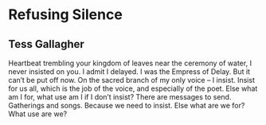 # Refusing Silence
## Tess Gallagher
Heartbeat trembling
your kingdom
of leaves
near the ceremony
of water, I never
insisted on you. I admit
I delayed. I was the Empress
of Delay. But it can’t be
put off now. On the sacred branch
of my only voice – I insist.
Insist for us all,
which is the job
of the voice, and especially
of the poet. Else
what am I for, what use
am I if I don’t
insist?
There are messages to send.
Gatherings and songs.
Because we need
to insist. Else what are we
for? What use
are we?